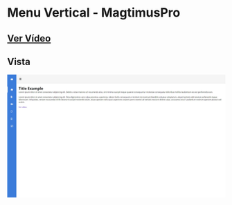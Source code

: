 # Menu Vertical - MagtimusPro

## [Ver Vídeo](https://youtu.be/idRdAgNnC5Q)
## Vista
![View](view.jpg)